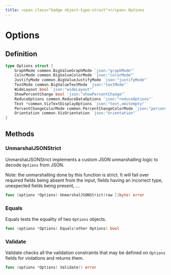 ```yaml
---
title: <span class="badge object-type-struct"></span> Options
---
```

# <span class="badge object-type-struct"></span> Options

## Definition

```go
type Options struct {
    GraphMode common.BigValueGraphMode `json:"graphMode"`
    ColorMode common.BigValueColorMode `json:"colorMode"`
    JustifyMode common.BigValueJustifyMode `json:"justifyMode"`
    TextMode common.BigValueTextMode `json:"textMode"`
    WideLayout bool `json:"wideLayout"`
    ShowPercentChange bool `json:"showPercentChange"`
    ReduceOptions common.ReduceDataOptions `json:"reduceOptions"`
    Text *common.VizTextDisplayOptions `json:"text,omitempty"`
    PercentChangeColorMode common.PercentChangeColorMode `json:"percentChangeColorMode"`
    Orientation common.VizOrientation `json:"orientation"`
}
```
## Methods

### <span class="badge object-method"></span> UnmarshalJSONStrict

UnmarshalJSONStrict implements a custom JSON unmarshalling logic to decode `Options` from JSON.

Note: the unmarshalling done by this function is strict. It will fail over required fields being absent from the input, fields having an incorrect type, unexpected fields being present, …

```go
func (options *Options) UnmarshalJSONStrict(raw []byte) error
```

### <span class="badge object-method"></span> Equals

Equals tests the equality of two `Options` objects.

```go
func (options *Options) Equals(other Options) bool
```

### <span class="badge object-method"></span> Validate

Validate checks all the validation constraints that may be defined on `Options` fields for violations and returns them.

```go
func (options *Options) Validate() error
```

